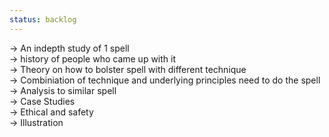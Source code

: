 ```yaml
---
status: backlog
---
```

-> An indepth study of 1 spell  
-> history of people who came up with it  
-> Theory on how to bolster spell with different technique  
-> Combiniation of technique and underlying principles need to do the spell  
-> Analysis to similar spell  
-> Case Studies  
-> Ethical and safety  
-> Illustration